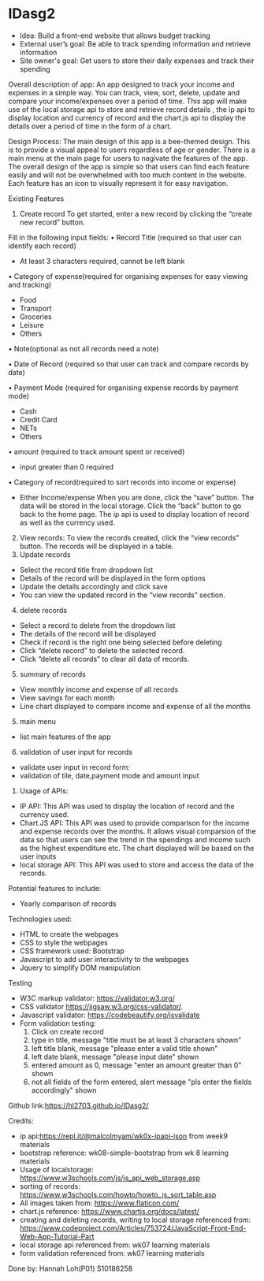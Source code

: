 # IDasg2
- Idea: 
Build a front-end website that allows budget tracking
- External user’s goal:
Be able to track spending information and retrieve information
- Site owner's goal:
Get users to store their daily expenses and track their spending
                                            
Overall description of app:
An app designed to track your income and expenses in a simple way. You can track, view, sort, delete, update and compare your income/expenses over a period of time.
This app will make use of the local storage api to store and retrieve record details , the ip api to display location and currency of record and the chart.js api to display the details over a period of time in the form of a chart.

Design Process:
The main design of this app is a bee-themed design. This is to provide a visual appeal to users regardless of age or gender. There is a main menu at the main page for users to nagivate the features of the app. The overall design of the app is simple so that users can find each feature easily and will not be overwhelmed with too much content in the website. Each feature has an icon to visually represent it for easy navigation.

Existing Features
1.	Create record
To get started, enter a new record by clicking the “create new record” button. 

Fill in the following input fields:
•   Record Title (required so that user can identify each record)
-	At least 3 characters required, cannot be left blank

•	 Category of expense(required for organising expenses for easy viewing and tracking)
-	 Food
-	 Transport
-	 Groceries
-	 Leisure
-	 Others

•  Note(optional as not all records need a note)

•  Date of Record (required so that user can track and compare records by date)

•	Payment Mode (required for organising expense records by payment mode)
-	Cash
-	Credit Card
-	NETs
-	Others

•	amount (required to track amount spent or received)
-	input greater than 0 required

•	Category of record(required to sort records into income or expense)
-	Either Income/expense
When you are done, click the “save” button. The data will be stored in the local storage.
Click the “back” button to go back to the home page.
The ip api is used to display location of record as well as the currency used.
2.	View records:
To view the records created, click the “view records” button.
The records will be displayed in a table.
1. Update records
-	Select the record title from dropdown list
-	Details of the record will be displayed in the form options
-	Update the details accordingly and click save
-	You can view the updated record in the “view records” section.

4. delete records
-   Select a record to delete from the dropdown list
-	The details of the record will be displayed
-	Check if record is the right one being selected before deleting 
-	Click “delete record” to delete the selected record.
-	Click “delete all records” to clear all data of records.

5. summary of records
-	View monthly income and expense of all records
-	View savings for each month
-	Line chart displayed to compare income and expense of all the months

5. main menu
- list main features of the app

6. validation of user input for records
- validate user input in record form:
- validation of tile, date,payment mode and amount input

1. Usage of APIs:
- IP API:
This API was used to display the location of record and the currency used.
- Chart.JS API:
This API was used to provide comparison for the income and expense records over the months. It allows visual comparsion of the data so that users can see the trend in the spendings and income such as the highest expenditure etc. The chart displayed will be based on the user inputs 
- local storage API:
This API was used to store and access the data of the records.

Potential features to include:
- Yearly comparison of records

Technologies used:
- HTML to create the webpages
- CSS to style the webpages
- CSS framework used: Bootstrap
- Javascript to add user interactivity to the webpages
- Jquery to simplify DOM manipulation

Testing
- W3C markup validator: 
  https://validator.w3.org/
- CSS validator
  https://jigsaw.w3.org/css-validator/.
- Javascript validator:
  https://codebeautify.org/jsvalidate
- Form validation testing:
  1. Click on create record
  2. type in title, message "title must be at least 3 characters shown"
  3. left title blank, message "please enter a valid title shown"
  4. left date blank, message "please input date" shown
  5. entered amount as 0, message "enter an amount greater than 0" shown
  6. not all fields of the form entered, alert message "pls enter the fields accordingly" shown
  
Github link:https://hl2703.github.io/IDasg2/

Credits:
- ip api:https://repl.it/@malcolmyam/wk0x-ipapi-json from week9 materials
- bootstrap reference: wk08-simple-bootstrap from wk 8 learning materials
- Usage of localstorage: https://www.w3schools.com/js/js_api_web_storage.asp
- sorting of records: https://www.w3schools.com/howto/howto_js_sort_table.asp
- All images taken from: https://www.flaticon.com/
- chart.js reference: https://www.chartjs.org/docs/latest/
- creating and deleting records, writing to local storage referenced from: https://www.codeproject.com/Articles/753724/JavaScript-Front-End-Web-App-Tutorial-Part
- local storage api referenced from: wk07 learning materials
- form validation referenced from: wk07 learning materials

Done by:
Hannah Loh(P01)
S10186258